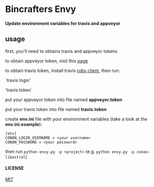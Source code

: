 # Bincrafters Envy

#### Update environment variables for travis and appveyor

## usage
first, you'll need to obtains travis and appveyor tokens

to obtain appveyor token, visit this [page](https://ci.appveyor.com/api-token)

to obtain travis token, install travis [ruby client](https://github.com/travis-ci/travis.rb), then run:

`travis login'

'travis token`

put your appveyor token into file named **appveyor.token**

put your travis token into file named **travis.token**

create **env.ini** file with your environment variables (take a look at the **env.ini.example**):

```
[env]
CONAN_LOGIN_USERNAME = <your username>
CONAN_PASSWORD = <your password>
```

then run `python envy.py -p <project>` (e.g. `python envy.py -p conan-libastral`)

#### LICENSE
[MIT](LICENSE)
